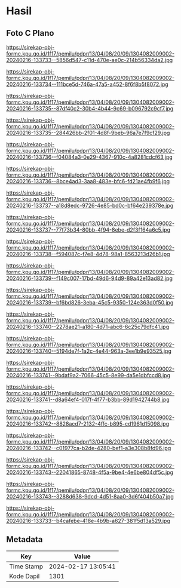 # Hasil

## Foto C Plano

https://sirekap-obj-formc.kpu.go.id/1f17/pemilu/pdpr/13/04/08/20/09/1304082009002-20240216-133733--5856d547-c11d-470e-ae0c-214b56334da2.jpg

https://sirekap-obj-formc.kpu.go.id/1f17/pemilu/pdpr/13/04/08/20/09/1304082009002-20240216-133734--111bce5d-746a-47a5-a452-8f6f8b5f8072.jpg

https://sirekap-obj-formc.kpu.go.id/1f17/pemilu/pdpr/13/04/08/20/09/1304082009002-20240216-133735--87df40c2-30b4-4b44-9c69-b096792c9cf7.jpg

https://sirekap-obj-formc.kpu.go.id/1f17/pemilu/pdpr/13/04/08/20/09/1304082009002-20240216-133735--284426bb-2f01-4d8f-9beb-96a7e7f9cf29.jpg

https://sirekap-obj-formc.kpu.go.id/1f17/pemilu/pdpr/13/04/08/20/09/1304082009002-20240216-133736--f04084a3-0e29-4367-910c-4a8281cdcf63.jpg

https://sirekap-obj-formc.kpu.go.id/1f17/pemilu/pdpr/13/04/08/20/09/1304082009002-20240216-133736--8bce4ad3-3aa8-483e-bfc6-fd21ae4fb9f6.jpg

https://sirekap-obj-formc.kpu.go.id/1f17/pemilu/pdpr/13/04/08/20/09/1304082009002-20240216-133737--a18d8edc-9726-4e85-bd0c-bf64e239378e.jpg

https://sirekap-obj-formc.kpu.go.id/1f17/pemilu/pdpr/13/04/08/20/09/1304082009002-20240216-133737--77f73b34-80bb-4f94-8ebe-d2f3f164a6c5.jpg

https://sirekap-obj-formc.kpu.go.id/1f17/pemilu/pdpr/13/04/08/20/09/1304082009002-20240216-133738--f594087c-f7e8-4d78-98a1-8563213d26b1.jpg

https://sirekap-obj-formc.kpu.go.id/1f17/pemilu/pdpr/13/04/08/20/09/1304082009002-20240216-133739--f149c007-17bd-49d6-94d9-89a42e13ad82.jpg

https://sirekap-obj-formc.kpu.go.id/1f17/pemilu/pdpr/13/04/08/20/09/1304082009002-20240216-133739--bf6bd826-3eba-45c5-9350-124e363d0f50.jpg

https://sirekap-obj-formc.kpu.go.id/1f17/pemilu/pdpr/13/04/08/20/09/1304082009002-20240216-133740--2278ae21-a180-4d71-abc6-6c25c79dfc41.jpg

https://sirekap-obj-formc.kpu.go.id/1f17/pemilu/pdpr/13/04/08/20/09/1304082009002-20240216-133740--5194de7f-1a2c-4e44-963a-3ee1b9e93525.jpg

https://sirekap-obj-formc.kpu.go.id/1f17/pemilu/pdpr/13/04/08/20/09/1304082009002-20240216-133741--9bdaf9a2-7066-45c5-8e99-da5e1dbfccd8.jpg

https://sirekap-obj-formc.kpu.go.id/1f17/pemilu/pdpr/13/04/08/20/09/1304082009002-20240216-133741--d8a64ef4-017f-4f77-b3bb-89d1942744b8.jpg

https://sirekap-obj-formc.kpu.go.id/1f17/pemilu/pdpr/13/04/08/20/09/1304082009002-20240216-133742--8828acd7-2132-4ffc-b895-cd1961d15098.jpg

https://sirekap-obj-formc.kpu.go.id/1f17/pemilu/pdpr/13/04/08/20/09/1304082009002-20240216-133742--c01977ca-b2de-4280-bef1-a3e308b8fd96.jpg

https://sirekap-obj-formc.kpu.go.id/1f17/pemilu/pdpr/13/04/08/20/09/1304082009002-20240216-133743--22041865-8748-4f5a-9be4-4e6be804df5c.jpg

https://sirekap-obj-formc.kpu.go.id/1f17/pemilu/pdpr/13/04/08/20/09/1304082009002-20240216-133743--3288d638-9dcd-4d51-8aa0-3d6f404b50a7.jpg

https://sirekap-obj-formc.kpu.go.id/1f17/pemilu/pdpr/13/04/08/20/09/1304082009002-20240216-133733--b4cafebe-418e-4b9b-a627-381f5d13a529.jpg


## Metadata

| Key        | Value               |
| ---------- | ------------------- |
| Time Stamp | 2024-02-17 13:05:41 |
| Kode Dapil | 1301                |



